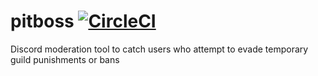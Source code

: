 # pitboss [![CircleCI](https://circleci.com/gh/MOONMOONOSS/pitboss/tree/master.svg?style=svg)](https://circleci.com/gh/MOONMOONOSS/pitboss/tree/master)
Discord moderation tool to catch users who attempt to evade temporary guild punishments or bans
